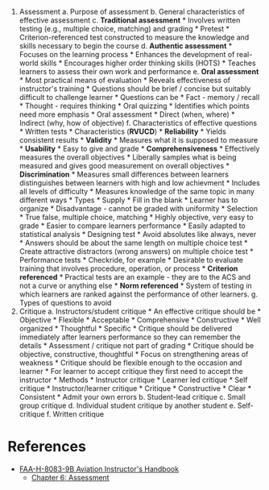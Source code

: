 1. Assessment
    a. Purpose of assessment
    b. General characteristics of effective assessment
    c. **Traditional assessment**
        * Involves written testing (e.g., multiple choice, matching) and grading
        * Pretest
            * Criterion-referenced test constructed to measure the knowledge and skills necessary to begin the course
    d. **Authentic assessment**
        * Focuses on the learning process
        * Enhances the development of real-world skills
        * Encourages higher order thinking skills (HOTS)
        * Teaches learners to assess their own work and performance
    e. **Oral assessment**
        * Most practical means of evaluation
        * Reveals effectiveness of instructor's training
        * Questions should be brief / concise but suitably difficult to challenge learner
        * Questions can be
            * Fact - memory / recall
            * Thought - requires thinking
        * Oral quizzing
            * Identifies which points need more emphasis
        * Oral assessment
            * Direct (when, where)
            * Indirect (why, how of objective)
    f. Characteristics of effective questions
        * Written tests
            * Characteristics (**RVUCD**)
                * **Reliability**
                    * Yields consistent results
                * **Validity**
                    * Measures what it is supposed to measure
                * **Usability**
                    * Easy to give and grade
                * **Comprehensiveness**
                    * Effectively measures the overall objectives
                    * Liberally samples what is being measured and gives good measurement on overall objectives
                * **Discrimination**
                    * Measures small differences between learners distinguishes between learners with high and low achievment
                    * Includes all levels of difficulty
                    * Measures knowledge of the same topic in many different ways
            * Types
                * Supply
                    * Fill in the blank
                    * Learner has to organize
                    * Disadvantage - cannot be graded with uniformity
                * Selection
                    * True false, multiple choice, matching
                    * Highly objective, very easy to grade
                    * Easier to compare learners performance
                    * Easily adapted to statistical analysis
            * Designing test
                * Avoid absolutes like always, never
                * Answers should be about the same length on multiple choice test
                * Create attractive distractors (wrong answers) on multiple choice test
        * Performance tests
            * Checkride, for example
            * Desirable to evaluate training that involves procedure, operation, or process
            * **Criterion referenced**
                * Practical tests are an example - they are to the ACS and not a curve or anything else
            * **Norm referenced**
                * System of testing in which learners are ranked against the performance of other learners.
    g. Types of questions to avoid
2. Critique
    a. Instructors/student critique
        * An effective critique should be
            * Objective
            * Flexible
            * Acceptable
            * Comprehensive
            * Constructive
            * Well organized
            * Thoughtful
            * Specific
        * Critique should be delivered immediately after learners performance so they can remember the details
        * Assessment / critique not part of grading
        * Critique should be objective, constructive, thoughtful
            * Focus on strengthening areas of weakness
        * Critique should be flexible enough to the occasion and learner
        * For learner to accept critique they first need to accept the instructor
        * Methods
            * Instructor critique
            * Learner led critique
            * Self critique
            * Instructor/learner critique
        * Critique
            * Constructive
            * Clear
            * Consistent
            * Admit your own errors
    b. Student-lead critique
    c. Small group critique
    d. Individual student critique by another student
    e. Self-critique
    f. Written critique

# References

* [FAA-H-8083-9B Aviation Instructor's Handbook](https://www.faa.gov/regulations_policies/handbooks_manuals/aviation/aviation_instructors_handbook)
  * [Chapter 6: Assessment](https://www.faa.gov/sites/faa.gov/files/regulations_policies/handbooks_manuals/aviation/aviation_instructors_handbook/08_aih_chapter_6.pdf)
